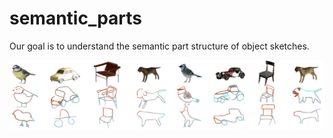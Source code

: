 # semantic_parts
Our goal is to understand the semantic part structure of object sketches. 

![](assets/sketch_banner.png)
